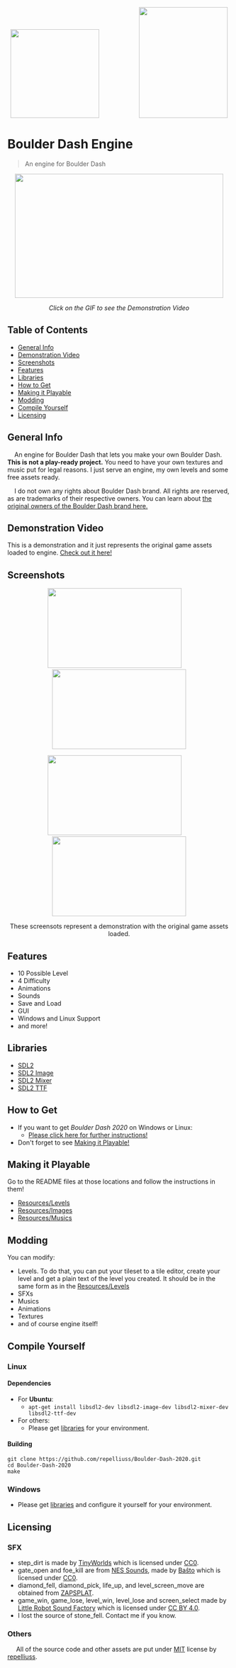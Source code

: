 <p align="center">
  <img width="200" height="200" src="https://b.allthepics.net/rpsLogo.png">&nbsp;&nbsp;&nbsp;&nbsp;&nbsp;&nbsp;&nbsp;&nbsp;&nbsp;&nbsp;&nbsp;&nbsp;&nbsp;&nbsp;&nbsp;&nbsp;&nbsp;&nbsp;&nbsp;&nbsp;&nbsp;&nbsp;&nbsp;<img width="200" height="250" src="https://b.allthepics.net/Screenshot_1.png">
</p>

# Boulder Dash Engine
> An engine for Boulder Dash

[<p align="center"><img src="https://media.giphy.com/media/eiXobdfN1XFTSwGI1s/giphy-downsized-large.gif" width="470" height="280" /></p>](https://www.youtube.com/watch?v=pzB-JUV8MwU)
<p align="center"> <i>Click on the GIF to see the Demonstration Video</i> </p>

## Table of Contents
* [General Info](#general-info)
* [Demonstration Video](#demonstration-video)
* [Screenshots](#screenshots)
* [Features](#features)
* [Libraries](#libraries)
* [How to Get](#how-to-get)
* [Making it Playable](#making-it-playable)
* [Modding](#modding)
* [Compile Yourself](#compile-yourself)
* [Licensing](#licensing)

## General Info
&nbsp;&nbsp;&nbsp;&nbsp;An engine for Boulder Dash that lets you make your own Boulder Dash. **This is not a play-ready project.** You need to have your own textures and music put for legal reasons. I just serve an engine, my own levels and some free assets ready.

&nbsp;&nbsp;&nbsp;&nbsp;I do not own any rights about Boulder Dash brand. All rights are reserved, as are trademarks of their respective owners. You can learn about [the original owners of the Boulder Dash brand here.](https://firststarsoftware.com/) 

## Demonstration Video
This is a demonstration and it just represents the original game assets loaded to engine. [Check out it here!](https://www.youtube.com/watch?v=pzB-JUV8MwU)

## Screenshots
<p align="center"><img src="https://b.allthepics.net/Hourglass.png" width="302" height="180" />&nbsp;&nbsp;&nbsp;&nbsp;&nbsp;<img src="https://b.allthepics.net/Waterquake.png" width="302" height="180" /></p>
<p align="center"><img src="https://b.allthepics.net/Pyramid.png" width="302" height="180" />&nbsp;&nbsp;&nbsp;&nbsp;&nbsp;<img src="https://b.allthepics.net/WaterClan.png" width="302" height="180" /></p>
<p align="center"> These screensots represent a demonstration with the original game assets loaded. </p>

## Features
* 10 Possible Level
* 4 Difficulty
* Animations
* Sounds
* Save and Load
* GUI
* Windows and Linux Support
* and more!

## Libraries
* [SDL2](https://www.libsdl.org/download-2.0.php)
* [SDL2 Image](https://www.libsdl.org/projects/SDL_image/)
* [SDL2 Mixer](https://www.libsdl.org/projects/SDL_mixer/)
* [SDL2 TTF](https://www.libsdl.org/projects/SDL_ttf/)

## How to Get
* If you want to get *Boulder Dash 2020* on Windows or Linux:
  * [Please click here for further instructions!](https://github.com/repelliuss/Boulder-Dash-Engine/releases/latest)
* Don't forget to see [Making it Playable!](#making-it-playable)

## Making it Playable
Go to the README files at those locations and follow the instructions in them!
* [Resources/Levels](Resources/Levels)
* [Resources/Images](Resources/Images)
* [Resources/Musics](Resources/Musics)

## Modding
You can modify:
* Levels. To do that, you can put your tileset to a tile editor, create your level and get a plain text of the level you created. It should be in the same form as in the [Resources/Levels](Resources/Levels)
* SFXs
* Musics
* Animations
* Textures
* and of course engine itself!

## Compile Yourself
### Linux
#### Dependencies
* For **Ubuntu**:
  * `apt-get install libsdl2-dev libsdl2-image-dev libsdl2-mixer-dev libsdl2-ttf-dev`
* For others:
  * Please get [libraries](#libraries) for your environment.
#### Building
  ```
  git clone https://github.com/repelliuss/Boulder-Dash-2020.git
  cd Boulder-Dash-2020
  make
  ```
### Windows
* Please get [libraries](#libraries) and configure it yourself for your environment.

## Licensing
### SFX
* step_dirt is made by [TinyWorlds](https://opengameart.org/users/tinyworlds) which is licensed under [CC0](https://creativecommons.org/publicdomain/zero/1.0/).
* gate_open and foe_kill are from [NES Sounds](https://opengameart.org/content/nes-sounds), made by [Baŝto](https://opengameart.org/users/ba%C5%9Dto) which is licensed under [CC0](https://creativecommons.org/publicdomain/zero/1.0/).
* diamond_fell, diamond_pick, life_up, and level_screen_move are obtained from [ZAPSPLAT](https://www.zapsplat.com).
* game_win, game_lose, level_win, level_lose and screen_select made by [Little Robot Sound Factory](https://www.zapsplat.com/author/little-robot-sound-factory/) which is licensed under [CC BY 4.0](https://creativecommons.org/licenses/by/4.0/).
* I lost the source of stone_fell. Contact me if you know.

### Others
&nbsp;&nbsp;&nbsp;&nbsp; All of the source code and other assets are put under [MIT](LICENSE) license by [repelliuss](https://github.com/repelliuss).  
